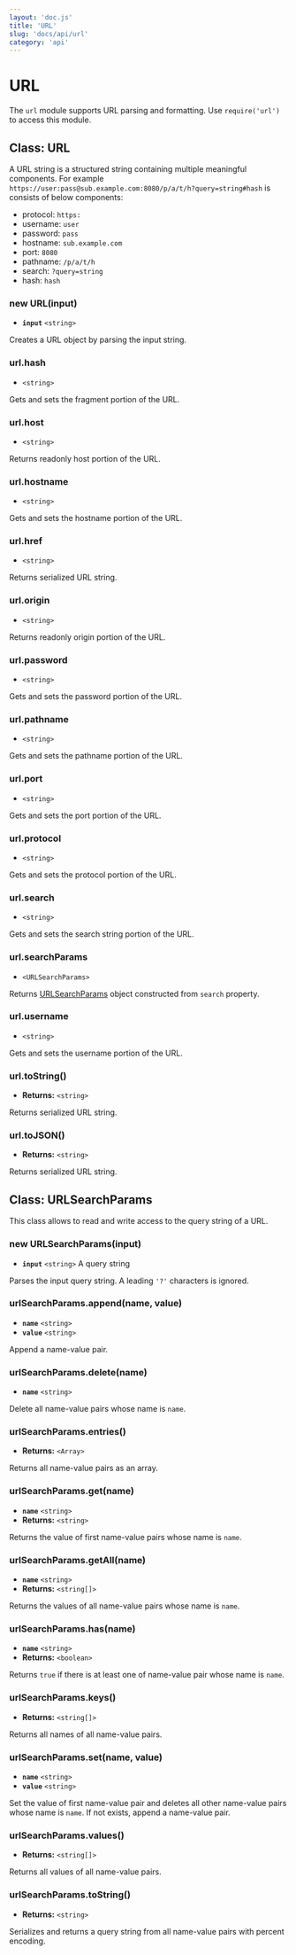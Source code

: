 ```yaml
---
layout: 'doc.js'
title: 'URL'
slug: 'docs/api/url'
category: 'api'
---
```


# URL

The `url` module supports URL parsing and formatting. Use `require('url')` to access this module.

## Class: URL

A URL string is a structured string containing multiple meaningful components. For example `https://user:pass@sub.example.com:8080/p/a/t/h?query=string#hash` is consists of below components:

- protocol: `https:`
- username: `user`
- password: `pass`
- hostname: `sub.example.com`
- port: `8080`
- pathname: `/p/a/t/h`
- search: `?query=string`
- hash: `hash`

### new URL(input)

- **`input`** `<string>`

Creates a URL object by parsing the input string.

### url.hash

- `<string>`&#x20;

Gets and sets the fragment portion of the URL.

### url.host

- `<string>`&#x20;

Returns readonly host portion of the URL.

### url.hostname

- `<string>`&#x20;

Gets and sets the hostname portion of the URL.

### url.href

- `<string>`&#x20;

Returns serialized URL string.

### url.origin

- `<string>`&#x20;

Returns readonly origin portion of the URL.

### url.password

- `<string>`&#x20;

Gets and sets the password portion of the URL.

### url.pathname

- `<string>`&#x20;

Gets and sets the pathname portion of the URL.

### url.port

- `<string>`&#x20;

Gets and sets the port portion of the URL.

### url.protocol

- `<string>`&#x20;

Gets and sets the protocol portion of the URL.

### url.search

- `<string>`&#x20;

Gets and sets the search string portion of the URL.

### url.searchParams

- `<URLSearchParams>`&#x20;

Returns [URLSearchParams](url.md#class-urlsearchparams) object constructed from `search` property.

### url.username&#x20;

- `<string>`&#x20;

Gets and sets the username portion of the URL.

### url.toString()

- **Returns:** `<string>`&#x20;

Returns serialized URL string.

### url.toJSON()

- **Returns:** `<string>`&#x20;

Returns serialized URL string.

## Class: URLSearchParams

This class allows to read and write access to the query string of a URL.

### new URLSearchParams(input)

- **`input`** `<string>` A query string

Parses the input query string. A leading `'?'` characters is ignored.

### urlSearchParams.append(name, value)

- **`name`** `<string>`
- **`value`** `<string>`

Append a name-value pair.

### urlSearchParams.delete(name)

- **`name`** `<string>`

Delete all name-value pairs whose name is `name`.

### urlSearchParams.entries()

- **Returns:** `<Array>`&#x20;

Returns all name-value pairs as an array.

### urlSearchParams.get(name)

- **`name`** `<string>`
- **Returns:** `<string>`

Returns the value of first name-value pairs whose name is `name`.

### urlSearchParams.getAll(name)

- **`name`** `<string>`
- **Returns:** `<string[]>`

Returns the values of all name-value pairs whose name is `name`.

### urlSearchParams.has(name)

- **`name`** `<string>`
- **Returns:** `<boolean>`

Returns `true` if there is at least one of name-value pair whose name is `name`.

### urlSearchParams.keys()

- **Returns:** `<string[]>`

Returns all names of all name-value pairs.

### urlSearchParams.set(name, value)

- **`name`** `<string>`
- **`value`** `<string>`

Set the value of first name-value pair and deletes all other name-value pairs whose name is `name`. If not exists, append a name-value pair.

### urlSearchParams.values()

- **Returns:** `<string[]>`

Returns all values of all name-value pairs.

### urlSearchParams.toString()

- **Returns:** `<string>`

Serializes and returns a query string from all name-value pairs with percent encoding.
